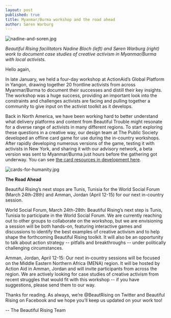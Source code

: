 ```yaml
---
layout: post
published: true
title: Myanmar/Burma workshop and the road ahead
author: Søren Warburg
---
```




![nadine-and-soren.jpg]({{site.baseurl}}/assets/nadine-and-soren.jpg)

_Beautiful Rising facilitators Nadine Bloch (left) and Søren Warburg (right) work to document case studies of creative activism in Myanmar/Burma with local activists._


Hello again,

In late January, we held a four-day workshop at ActionAid’s Global Platform in Yangon, drawing together 20 frontline activists from across Myanmar/Burma to document their successes and distill their key insights. The workshop was a huge success, providing an important look into the constraints and challenges activists are facing and pulling together a community to give input on the activist toolkit as it develops.

Back in North America, we have been working hard to better understand what delivery platforms and content from Beautiful Trouble might resonate for a diverse range of activists in many different regions. To start exploring these questions in a creative way, our design team at The Public Society developed an offline card game for use during the in-country workshops. After rapidly developing numerous versions of the game, testing it with activists in New York, and sharing it with our advisory network, a beta version was sent to Myanmar/Burma just hours before the gathering got underway. You can see [the card resources in development here](https://github.com/BeautifulTrouble/Beautiful-Rising-Content/tree/master/card-game).

![cards-for-humanity.jpg]({{site.baseurl}}/assets/cards-for-humanity.jpg)

**The Road Ahead**

Beautiful Rising’s next stops are Tunis, Tunisia for the World Social Forum (March 24th-28th) and Amman, Jordan (April 12-15) for our next in-country session.

World Social Forum, March 24th-28th:
Beautiful Rising’s next step is Tunis, Tunisia to participate in the World Social Forum. We are currently reaching out to other groups to collaborate on the workshop, but we are envisioning a session will be both hands-on, featuring interactive games and discussions to identify the best examples of creative activism and to help shape the forthcoming Beautiful Rising toolkit. It will also be an opportunity to talk about action strategy -- pitfalls and breakthroughs -- under politically challenging circumstances.

Amman, Jordan, April 12-15:
Our next in-country sessions will be focused on the Middle Eastern Northern Africa (MENA) region. It will be hosted by Action Aid in Amman, Jordan and will invite participants from across the region. We are actively looking for case studies of creative activism from recent struggles that would fit with this workshop -- if you have suggestions, please send them to our way.

Thanks for reading. As always, we’re @BeautRising on Twitter and Beautiful Rising on Facebook and we hope you’ll keep us updated on your work too!

 -- The Beautiful Rising Team

